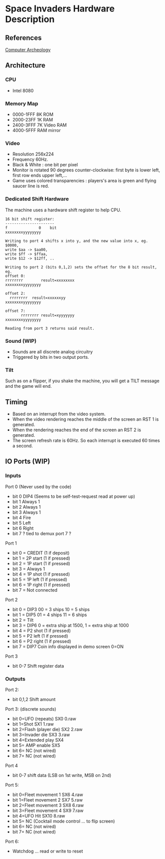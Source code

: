 ﻿# Space Invaders Hardware Description

## References
[Computer Archeology](http://computerarcheology.com/Arcade/SpaceInvaders/Hardware.html)

## Architecture
### CPU
- Intel 8080
### Memory Map
- 0000-1FFF 8K ROM
- 2000-23FF 1K RAM
- 2400-3FFF 7K Video RAM
- 4000-5FFF RAM mirror
### Video
- Resolution 256x224
- Frequency 60Hz.
- Black & White : one bit per pixel
- Monitor is rotated 90 degrees counter-clockwise: first byte is lower left, first row ends upper left,...
- Game uses colored transparencies : players's area is green and flying saucer line is red.
### Dedicated Shift Hardware
The machine uses a hardware shift register to help CPU.

	16 bit shift register:
	----------------------
	f              0	bit
	xxxxxxxxyyyyyyyy
	
	Writing to port 4 shifts x into y, and the new value into x, eg.
	$0000,
	write $aa -> $aa00,
	write $ff -> $ffaa,
	write $12 -> $12ff, ..
	
	Writing to port 2 (bits 0,1,2) sets the offset for the 8 bit result, eg.
	offset 0:
	rrrrrrrr		result=xxxxxxxx
	xxxxxxxxyyyyyyyy
	
	offset 2:
	  rrrrrrrr	result=xxxxxxyy
	xxxxxxxxyyyyyyyy
	
	offset 7:
	       rrrrrrrr	result=xyyyyyyy
	xxxxxxxxyyyyyyyy
	
	Reading from port 3 returns said result.

### Sound (WIP)
- Sounds are all discrete analog circuitry
- Triggered by bits in two output ports.
### Tilt
Such as on a flipper, if you shake the machine, you will get a TILT message and the game will end.
## Timing
- Based on an interrupt from the video system.
- When the video rendering reaches the middle of the screen an RST 1 is generated.
- When the rendering reaches the end of the screen an RST 2 is generated.
- The screen refresh rate is 60Hz. So each interrupt is executed 60 times a second.
## IO Ports (WIP)
### Inputs
Port 0 (Never used by the code)
- bit 0 DIP4 (Seems to be self-test-request read at power up)
- bit 1 Always 1
- bit 2 Always 1
- bit 3 Always 1
- bit 4 Fire
- bit 5 Left
- bit 6 Right
- bit 7 ? tied to demux port 7 ?

Port 1
- bit 0 = CREDIT (1 if deposit)
- bit 1 = 2P start (1 if pressed)
- bit 2 = 1P start (1 if pressed)
- bit 3 = Always 1
- bit 4 = 1P shot (1 if pressed)
- bit 5 = 1P left (1 if pressed)
- bit 6 = 1P right (1 if pressed)
- bit 7 = Not connected

Port 2
- bit 0 = DIP3 00 = 3 ships  10 = 5 ships
- bit 1 = DIP5 01 = 4 ships  11 = 6 ships
- bit 2 = Tilt
- bit 3 = DIP6 0 = extra ship at 1500, 1 = extra ship at 1000
- bit 4 = P2 shot (1 if pressed)
- bit 5 = P2 left (1 if pressed)
- bit 6 = P2 right (1 if pressed)
- bit 7 = DIP7 Coin info displayed in demo screen 0=ON

Port 3
-  bit 0-7 Shift register data

### Outputs
Port 2:
- bit 0,1,2 Shift amount

Port 3: (discrete sounds)
- bit 0=UFO (repeats)        SX0 0.raw
- bit 1=Shot                 SX1 1.raw
- bit 2=Flash (player die)   SX2 2.raw
- bit 3=Invader die          SX3 3.raw
- bit 4=Extended play        SX4
- bit 5= AMP enable          SX5
- bit 6= NC (not wired)
- bit 7= NC (not wired)

Port 4
- bit 0-7 shift data (LSB on 1st write, MSB on 2nd)

Port 5:
- bit 0=Fleet movement 1     SX6 4.raw
- bit 1=Fleet movement 2     SX7 5.raw
- bit 2=Fleet movement 3     SX8 6.raw
- bit 3=Fleet movement 4     SX9 7.raw
- bit 4=UFO Hit              SX10 8.raw
- bit 5= NC (Cocktail mode control ... to flip screen)
- bit 6= NC (not wired)
- bit 7= NC (not wired)

Port 6:
- Watchdog ... read or write to reset